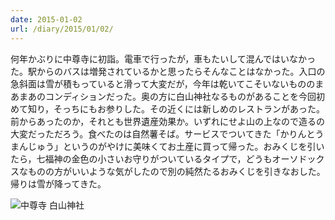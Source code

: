 ```yaml
---
date: 2015-01-02
url: /diary/2015/01/02/
---
```


何年かぶりに中尊寺に初詣。電車で行ったが，車もたいして混んではいなかった。駅からのバスは増発されているかと思ったらそんなことはなかった。入口の急斜面は雪が積もっていると滑って大変だが，今年は乾いてこそいないもののまあまあのコンディションだった。奥の方に白山神社なるものがあることを今回初めて知り，そっちにもお参りした。その近くには新しめのレストランがあった。前からあったのか，それとも世界遺産効果か。いずれにせよ山の上なので造るの大変だっただろう。食べたのは自然薯そば。サービスでついてきた「かりんとうまんじゅう」というのがやけに美味くてお土産に買って帰った。おみくじを引いたら，七福神の金色の小さいお守りがついているタイプで，どうもオーソドックスなものの方がいいような気がしたので別の純然たるおみくじを引きなおした。帰りは雪が降ってきた。

![中尊寺 白山神社](http://instagram.com/p/xVm0PAyLqn/media?size=l "中尊寺 白山神社")